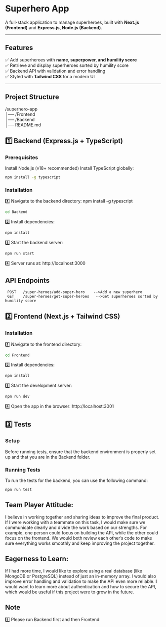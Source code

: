 # Superhero App

A full-stack application to manage superheroes, built with **Next.js (Frontend)** and **Express.js, Node.js (Backend)**.

---

## Features

✅ Add superheroes with **name, superpower, and humility score**  
✅ Retrieve and display superheroes sorted by humility score  
✅ Backend API with validation and error handling  
✅ Styled with **Tailwind CSS** for a modern UI

---

## Project Structure

/superhero-app  
│── /Frontend  
│── /Backend  
│── README.md

## 1️⃣ Backend (Express.js + TypeScript)

### Prerequisites

Install Node.js (v18+ recommended)
Install TypeScript globally:

```bash
npm install -g typescript
```

### Installation

1️⃣ Navigate to the backend directory:
npm install -g typescript

```bash
cd Backend
```

2️⃣ Install dependencies:

```bash
npm install
```

3️⃣ Start the backend server:

```bash
npm run start
```

4️⃣ Server runs at: http://localhost:3000

## API Endpoints

     POST	/super-heroes/add-super-hero	-->Add a new superhero
     GET	/super-heroes/get-super-heroes   -->Get superheroes sorted by humility score

## 2️⃣ Frontend (Next.js + Tailwind CSS)

### Installation

1️⃣ Navigate to the frontend directory:

```bash
cd Frontend
```

2️⃣ Install dependencies:

```bash
npm install
```

3️⃣ Start the development server:

```bash
npm run dev
```

4️⃣ Open the app in the browser: http://localhost:3001

## 3️⃣ Tests

### Setup

Before running tests, ensure that the backend environment is properly set up and that you are in the Backend folder.

### Running Tests

To run the tests for the backend, you can use the following command:

```bash
npm run test
```

## Team Player Attitude:

I believe in working together and sharing ideas to improve the final product. If I were working with a teammate on this task, I would make sure we communicate clearly and divide the work based on our strengths. For example, one person could focus on building the API, while the other could focus on the frontend. We would both review each other’s code to make sure everything works smoothly and keep improving the project together.

## Eagerness to Learn:

If I had more time, I would like to explore using a real database (like MongoDB or PostgreSQL) instead of just an in-memory array. I would also improve error handling and validation to make the API even more reliable. I would want to learn more about authentication and how to secure the API, which would be useful if this project were to grow in the future.

## Note

1️⃣ Please run Backend first and then Frontend
